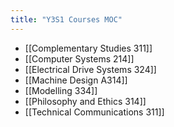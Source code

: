 ```yaml
---
title: "Y3S1 Courses MOC"
---
```

- [[Complementary Studies 311]]
- [[Computer Systems 214]]
- [[Electrical Drive Systems 324]]
- [[Machine Design A314]]
- [[Modelling 334]]
- [[Philosophy and Ethics 314]]
- [[Technical Communications 311]]